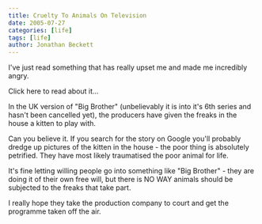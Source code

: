 ```yaml
---
title: Cruelty To Animals On Television
date: 2005-07-27
categories: [life]
tags: [life]
author: Jonathan Beckett
---
```


I've just read something that has really upset me and made me incredibly angry.

Click here to read about it...

In the UK version of "Big Brother" (unbelievably it is into it's 6th series and hasn't been cancelled yet), the producers have given the freaks in the house a kitten to play with.

Can you believe it. If you search for the story on Google you'll probably dredge up pictures of the kitten in the house - the poor thing is absolutely petrified. They have most likely traumatised the poor animal for life.

It's fine letting willing people go into something like "Big Brother" - they are doing it of their own free will, but there is NO WAY animals should be subjected to the freaks that take part.

I really hope they take the production company to court and get the programme taken off the air.